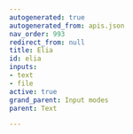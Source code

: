 ```yaml
---
autogenerated: true
autogenerated_from: apis.json
nav_order: 993
redirect_from: null
title: Elia
id: elia
inputs:
- text
- file
active: true
grand_parent: Input modes
parent: Text

---
```



